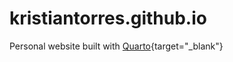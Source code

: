 # kristiantorres.github.io

Personal website built with [Quarto](https://github.com/quarto-dev){target="_blank"}
